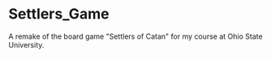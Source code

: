 # Settlers_Game
A remake of the board game "Settlers of Catan" for my course at Ohio State University.
